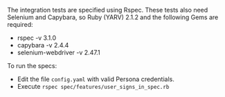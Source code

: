 
The integration tests are specified using Rspec.
These tests also need Selenium and Capybara, so Ruby (YARV) 2.1.2 and 
the following Gems are required:
 * rspec -v 3.1.0
 * capybara -v 2.4.4
 * selenium-webdriver -v 2.47.1
 
  

To run the specs:  
 * Edit the file `config.yaml` with valid Persona credentials.
 * Execute `rspec spec/features/user_signs_in_spec.rb`

